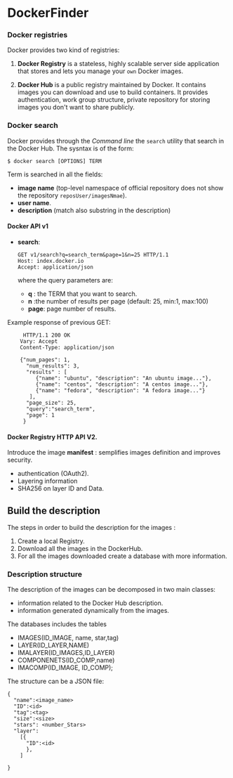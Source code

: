 # DockerFinder

###  Docker registries
Docker provides two kind of registries:

1. **Docker Registry** is a stateless, highly scalable server side application that
stores and lets you manage your `own` Docker images.

2. **Docker Hub** is a public registry maintained by Docker. It contains images you can download and
use to build containers. It provides authentication, work group structure, private repository for
storing images you don't want to share publicly.

### Docker search
Docker provides through the *Command line* the `search` utility that search in the Docker Hub. The sysntax is of the form:

``` $ docker search [OPTIONS] TERM ```

Term is searched in all the fields:
- **image name** (top-level namespace of official repository does not show the repository `reposUser/imagesNmae`).
- **user name**.
- **description** (match also substring in the description)

#### Docker API v1

- **search**:
  ```
  GET v1/search?q=search_term&page=1&n=25 HTTP/1.1
  Host: index.docker.io
  Accept: application/json

  ```

  where the query parameters are:
  - **q** : the TERM that  you want to search.
  - **n** :the number of results per page (default: 25, min:1, max:100)
  - **page**: page number of results.

Example response of previous GET:
 ```
      HTTP/1.1 200 OK
     Vary: Accept
     Content-Type: application/json

     {"num_pages": 1,
       "num_results": 3,
       "results" : [
          {"name": "ubuntu", "description": "An ubuntu image..."},
          {"name": "centos", "description": "A centos image..."},
          {"name": "fedora", "description": "A fedora image..."}
        ],
       "page_size": 25,
       "query":"search_term",
       "page": 1
      }
  ````



#### Docker Registry HTTP API V2.
Introduce the image **manifest**  : semplifies images definition and improves security.
- authentication (OAuth2).
- Layering information
- SHA256 on layer ID and Data.

## Build the description

The steps in order to build the description for the images :
1. Create a local Registry.
2. Download all the images in the DockerHub.
3. For all the images downloaded create a database with more information.

### Description structure
The description of the images can be decomposed in two main classes:
- information related to the Docker Hub description.
- information generated dynamically from the images.

The databases includes the tables
  - IMAGES(ID_IMAGE, name, star,tag)
  - LAYER(ID_LAYER,NAME)
  - IMALAYER(ID_IMAGES,ID_LAYER)
  - COMPONENETS(ID_COMP,name)
  - IMACOMP(ID_IMAGE, ID_COMP);
  
The structure can be a JSON file:

```
{
  "name":<image_name>
  "ID":<id>
  "tag":<tag>
  "size":<size>
  "stars": <number_Stars>
  "layer":
    [{
      "ID":<id>
      },
    ]

}
```
